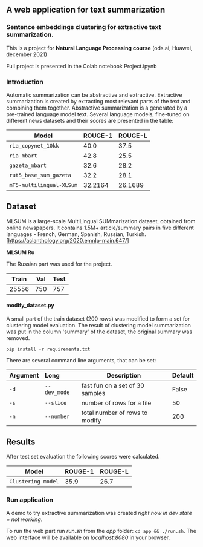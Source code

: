 ## A web application for text summarization 


### Sentence embeddings clustering for extractive text summarization.

This is a project for **Natural Language Processing course** (ods.ai, Huawei, december 2021)

Full project is presented in the Colab notebook Project.ipynb

### Introduction

Automatic summarization can be abstractive and extractive. 
Extractive summarization is created by extracting most relevant parts of the text and combining them together. 
Abstractive summarization is a generated by a pre-trained language model text. Several language models, fine-tuned on different news datasets and their scores are presented in the table:

Model | ROUGE-1 | ROUGE-L
---|---|---
`ria_copynet_10kk ` | 40.0 | 37.5
`ria_mbart` | 42.8 | 25.5
`gazeta_mbart` | 32.6 | 28.2
`rut5_base_sum_gazeta` | 32.2 | 28.1
`mT5-multilingual-XLSum` | 32.2164 | 26.1689


## Dataset

MLSUM is a large-scale MultiLingual SUMmarization dataset, obtained from online newspapers. 
It contains 1.5M+ article/summary pairs in five different languages - French, German, Spanish, Russian, Turkish.
[https://aclanthology.org/2020.emnlp-main.647/]

**MLSUM Ru**

The Russian part was used for the project.

Train | Val | Test
---|---|---
25556  | 750 | 757


#### modify_dataset.py

A small part of the train dataset (200 rows) was modified to form a set for clustering model evaluation. The result of clustering model summarization was put in the column 'summary' of the dataset, the original summary was removed.


```
pip install -r requirements.txt
```

There are several command line arguments, that can be set:

| Argument | Long   |    Description                 | Default
|:----|:------------|-------------------------------|------------------
| `-d`   | `--dev_mode` | fast fun on a set of 30 samples | False
| `-s`   | `--slice` | number of rows for a file | 50
| `-n`   | `--number` | total number of rows to modify | 200


## Results

After test set evaluation the following scores were calculated.

Model | ROUGE-1 | ROUGE-L
---|---|---
`Clustering model` | 35.9 | 26.7



### Run application

A demo to try extractive summarization was created *right now in dev state = not working*. 

To run the web part run *run.sh* from the *app* folder: `cd app && ./run.sh`. 
The web interface will be available on *localhost:8080* in your browser.
